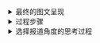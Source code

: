 <details>
 
<summary>最终的图文呈现</summary>

### 最终的图文呈现

在2018年生态环境部最新发布的《全国大、中城市固体废物污染环境防治年报》中，北京以901.8万吨的数据位列城市生活垃圾产生量第一，这些垃圾足以填满2.5个故宫。2013-2017年城市生活垃圾产生量排名前十的城市里，上海、北京轮流登顶榜首。北京与上海作为超大城市，是全国政治、经济、文化、国际交往的中心，人口数量一直居于城市人口的前列，相应的，产生的垃圾自然也比普通的大城市多。

![image](https://github.com/wangsihan98/homework/blob/master/homework4-picture1.jpg)

计算完成后，我们发现生活垃圾人均产生量最多的城市是广州，其次是佛山，北京和上海分别居于第6位和第8位。为什么在计算人均后会出现这样的情况？城市垃圾产生量除了与人口有关，还与哪些因素有关呢？
查阅资料发现，城市生活垃圾产生量还与生产总值、居民消费水平、生活方式、能源状况等有关。

通过图表，我们可以发现，人均GDP与城市垃圾人均产生量呈正相关，但东莞、西安却不太符合这一关系。这表明城市垃圾的产生受多方面因素的影响，不能简单只把它与GDP相连。但人均垃圾产生量也从侧面反映了一个城市的经济发展程度。
同时，我们从图表中可以看出，广东省的四个市居于人均垃圾产生量的前四位，这肯定不是巧合，与广东近几年的发展是离不开的。

</details>

<details>
 
<summary>过程步骤</summary>

### 过程步骤

##### 1.数据来源

[中华人民共和国生态环境部《2018年全国大中城市固体废物污染环境防治年报》](http://gts.mee.gov.cn/gtfwgl/gtfwjkglgg/201901/P020190102329655586300.pdf)

[中国统计信息网](http://www.tjcn.org/)

[北京市统计局](http://www.bjstats.gov.cn/tjsj/tjgb/ndgb/)

[上海市统计局](http://tjj.sh.gov.cn/html/sjfb/ydsj/)

[广州市统计局 2017年广州市人口规模及分布情况](http://www.gzstats.gov.cn/gzstats/tjgb_qtgb/201802/cf533209a9cc46d08da1f6070a65067e.shtml)

[深圳市统计局 深圳市2017年国民经济和社会发展统计公报](http://www.sz.gov.cn/sztjj2015/zwgk/zfxxgkml/tjsj/tjgb/201804/t20180416_11765330.htm)

[成都市统计局 成都市统计局关于2017年成都市主要人口数据的公告](http://www.cdstats.chengdu.gov.cn/htm/detail_95445.html)

[杭州政府网 2017年杭州市国民经济和社会发展统计公报](http://www.hangzhou.gov.cn/art/2018/5/21/art_805865_18193579.html)

[武汉市统计局 2017年武汉市国民经济和社会发展统计公报](http://tjj.wuhan.gov.cn/details.aspx?id=3957)

[东莞市人民政府 2017年东莞市国民经济和社会发展统计公报](http://www.dg.gov.cn/007330010/0600/201804/c13535ad13ee42d5bb634a37e3cf358d.shtml)

[广东省人民政府 2017年佛山市统计公报出炉：常住人口增量逾19万 超国内多个经济强市](http://www.gd.gov.cn/ywdt/dsdt/201804/t20180411_268847.htm)

##### 2.参考的资料、数据收集过程

[1] 周翠红、路迈西、吴文伟、白茹：《北京市城市生活垃圾产量预测》，中国矿业大学学报，2003年第32卷第2期

[2] [5年城市数据，为什么垃圾与GDP一起增长？](http://finance.sina.com.cn/stock/relnews/us/2019-07-03/doc-ihytcitk9516767.shtml)

[3] [广州全面推进垃圾分类！去年人均每天制造垃圾2.7斤超过京沪](http://m.mp.oeeee.com/a/BAAFRD000020190709179952.html)

##### 3.数据分析和呈现的步骤

我把十个城市的生活垃圾产生量、城市常住人口、城市GDP输入到Excel中，计算出城市生活垃圾人均产生量、城市人均GDP，分别对这两项进行排序，观察城市生活垃圾产生量、市生活垃圾人均产生量、城市人均GDP这三项排名的变化。

我用的是数可视Hanabi做的图，我挑选了一些模板进行拟合，但最后还是发现柱状图或者条形图才最简单直观，虽然不够美观。我觉得数据会限制模板的选择，如果是全国各地的垃圾数据就容易做出好看高级的地图，但另一方面也反映了我在制图方面的经验不足。

在绘制第二个图时，Hanabi上没有非常符合的模板，所以我用它做了一个简单的数据呈现后，放到PS里加上了一些坐标和图示。选择哑铃图是想表示城市人均GDP与人均垃圾生产量之间的差距，差距小表示人均垃圾产量与GDP在是个城市中的排名相当，能够通过垃圾生产量反映GDP水平，但直观看到十个城市的可视化数据后，发现人均垃圾生产量和人均GDP联系也是有限的。

</details>

<details>
 
<summary>选择报道角度的思考过程</summary>

### 选择报道角度的思考过程

我在浏览关于垃圾的数据新闻时，比如《如果北京的垃圾不处理 4个半月就可以淹没故宫》、《中国是进口塑料垃圾最多的国家》、《我们生活的世界，就像一个垃圾场》等，分别从对垃圾量的形象表现、中国塑料垃圾的现状、垃圾的回收等角度对与垃圾相关的数据进行了处理。但在概括省份及城市的垃圾生产量排名时，只简单解释了图表的内容，过于笼统和简单。我认为，省份与直辖市是不能放在一起直接进行比较和排名的，二者在人口、土地面积等方面差别较大。即便是城市之间的比较，直辖市与地级市也在人口、面积方面有所区别。所以，我觉得城市生活垃圾总生产量不是一个可以准确衡量城市垃圾污染的指标，相比之下，人均生产量可能更准确一些。

于是，在我找到排名前十各市的数据并运算后，发现北京并不是人均生活垃圾生产量最多的城市，反而是广州。我在想，这个算出来的“商”究竟有什么意义呢？它是由什么因素影响，又可以代表什么呢？

所以，数据计算可以作为一个起点，启发我们去研究数据背后的原因。

在查找资料后，我发现一个城市的人均垃圾生产量与人均GDP、社会生活水平、生活方式等都有关系。我同时计算了各市的人均GDP，发现有些数据是吻合的，但东莞市、西安市却是少有的GDP低但人均垃圾生产量高的城市。所以人均GDP无法完全解释人均垃圾生产量，可能GDP增长到一定程度，城市文明程度也在增高，环保意识加强，产生的垃圾反而少。


</details>

